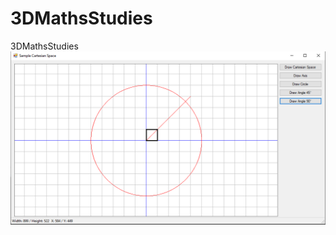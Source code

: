 # 3DMathsStudies
3DMathsStudies
![](https://github.com/fpsantos86/3DMathsStudies/blob/master/cartesian%20space.png)